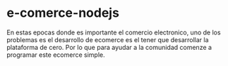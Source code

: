 # e-comerce-nodejs

En estas epocas donde es importante el comercio electronico, uno de los problemas es el desarrollo de ecomerce es el tener que desarrollar la plataforma de cero. Por lo que para ayudar a la comunidad comenze a programar este ecomerce simple. 